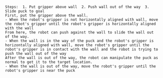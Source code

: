 
    Steps:  1. Put gripper above wall  2. Push wall out of the way  3. Slide puck to goal
    First, put the gripper above the wall.
    - When the robot's gripper is not horizontally aligned with wall, move the robot's gripper until the robot's gripper is horizontally aligned with the wall
    From here, the robot can push against the wall to slide the wall out of the way.
    - When the wall is in the way of the puck and the robot's gripper is horizontally aligned with wall, move the robot's gripper until the robot's gripper is in contact with the wall and the robot is trying to push the wall out of the way
    After the wall is out of the way, the robot can manipulate the puck as normal to get it to the target location.
    - When the wall is out of the way, move the robot's gripper until the robot's gripper is near the puck